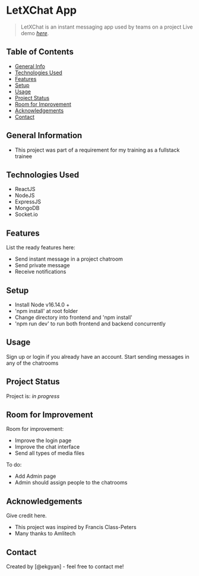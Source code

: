 # LetXChat App
> LetXChat is an instant messaging app used by teams on a project 
> Live demo [_here_](https://letxchatapp.herokuapp.com/). 
## Table of Contents
* [General Info](#general-information)
* [Technologies Used](#technologies-used)
* [Features](#features)
* [Setup](#setup)
* [Usage](#usage)
* [Project Status](#project-status)
* [Room for Improvement](#room-for-improvement)
* [Acknowledgements](#acknowledgements)
* [Contact](#contact)
<!-- * [License](#license) -->


## General Information
- This project was part of a requirement for my training as a fullstack trainee
<!-- You don't have to answer all the questions - just the ones relevant to your project. -->


## Technologies Used
- ReactJS
- NodeJS
- ExpressJS
- MongoDB
- Socket.io


## Features
List the ready features here:
- Send instant message in a project chatroom
- Send private message
- Receive notifications



## Setup
- Install Node v16.14.0 +
- 'npm install' at root folder
- Change directory into frontend and 'npm install'
- 'npm run dev' to run both frontend and backend concurrently


## Usage
Sign up or login if you already have an account. Start sending messages in any of the chatrooms


## Project Status
Project is: _in progress_ 


## Room for Improvement

Room for improvement:
- Improve the login page
- Improve the chat interface
- Send all types of media files

To do:
- Add Admin page
- Admin should assign people to the chatrooms


## Acknowledgements
Give credit here.
- This project was inspired by Francis Class-Peters
- Many thanks to Amlitech


## Contact
Created by [@ekgyan] - feel free to contact me!


<!-- Optional -->
<!-- ## License -->
<!-- This project is open source and available under the [... License](). -->

<!-- You don't have to include all sections - just the one's relevant to your project -->
